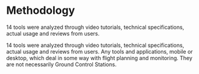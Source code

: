 # Methodology

14 tools were analyzed through video tutorials, technical specifications, actual usage and reviews from users.

14 tools were analyzed through video
tutorials, technical specifications, actual
usage and reviews from users.
Any tools and applications, mobile or
desktop, which deal in some way with
flight planning and monitoring. They are
not necessarily Ground Control Stations.